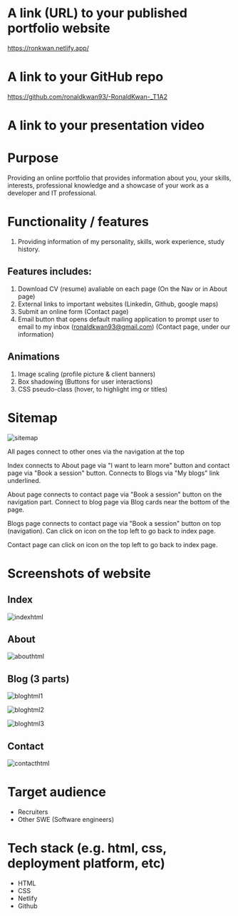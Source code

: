 # A link (URL) to your published portfolio website
https://ronkwan.netlify.app/

# A link to your GitHub repo
https://github.com/ronaldkwan93/-RonaldKwan-_T1A2

# A link to your presentation video


# Purpose
Providing an online portfolio that provides information about you, your skills, interests, professional knowledge and a showcase of your work as a developer and IT professional.

# Functionality / features
1. Providing information of my personality, skills, work experience, study history. 
## Features includes:
1. Download CV (resume) avaliable on each page (On the Nav or in About page)
2. External links to important websites (Linkedin, Github, google maps)
3. Submit an online form (Contact page)
4. Email button that opens default mailing application to prompt user to email to my inbox (ronaldkwan93@gmail.com) (Contact page, under our information)
## Animations
1. Image scaling (profile picture & client banners)
2. Box shadowing (Buttons for user interactions)
4. CSS pseudo-class (hover, to highlight img or titles)

# Sitemap
![sitemap](https://github.com/ronaldkwan93/-RonaldKwan-_T1A2/assets/132134496/5e2932f9-8ac6-4c42-94a8-203ebe631909)

All pages connect to other ones via the navigation at the top

Index connects to About page via "I want to learn more" button and contact page via "Book a session" button. Connects to Blogs via "My blogs" link underlined.

About page connects to contact page via "Book a session" button on the navigation part. Connect to blog page via Blog cards near the bottom of the page.

Blogs page connects to contact page via "Book a session" button on top (navigation). Can click on icon on the top left to go back to index page.

Contact page can click on icon on the top left to go back to index page.



# Screenshots of website
## Index
![indexhtml](https://github.com/ronaldkwan93/-RonaldKwan-_T1A2/assets/132134496/cc792f0a-978c-43ce-a786-59a68194d298)

## About
![abouthtml](https://github.com/ronaldkwan93/-RonaldKwan-_T1A2/assets/132134496/86babce6-ab7c-4356-b8f1-e6c9d8b75c6c)

## Blog (3 parts)
![bloghtml1](https://github.com/ronaldkwan93/-RonaldKwan-_T1A2/assets/132134496/b10587a9-705d-4a52-8d7f-4b734158ed23)

![bloghtml2](https://github.com/ronaldkwan93/-RonaldKwan-_T1A2/assets/132134496/0f6748c6-11b7-4d64-9f4a-161b05eb6ec2)

![bloghtml3](https://github.com/ronaldkwan93/-RonaldKwan-_T1A2/assets/132134496/5583c677-895e-47c0-9c3d-b41bb61bad50)

## Contact 
![contacthtml](https://github.com/ronaldkwan93/-RonaldKwan-_T1A2/assets/132134496/f27d3be8-15e0-4538-9efe-e483affe802f)

# Target audience
- Recruiters
- Other SWE (Software engineers)


# Tech stack (e.g. html, css, deployment platform, etc)
- HTML
- CSS 
- Netlify 
- Github
